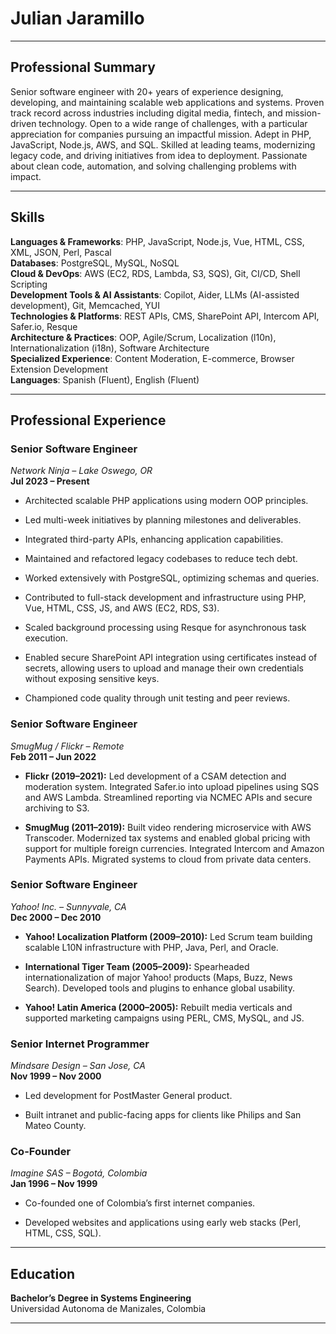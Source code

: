 # **Julian Jaramillo**

---

## **Professional Summary**

Senior software engineer with 20+ years of experience designing, developing, and maintaining scalable web applications and systems. Proven track record across industries including digital media, fintech, and mission-driven technology. Open to a wide range of challenges, with a particular appreciation for companies pursuing an impactful mission. Adept in PHP, JavaScript, Node.js, AWS, and SQL. Skilled at leading teams, modernizing legacy code, and driving initiatives from idea to deployment. Passionate about clean code, automation, and solving challenging problems with impact.

---

## **Skills**

**Languages & Frameworks**: PHP, JavaScript, Node.js, Vue, HTML, CSS, XML, JSON, Perl, Pascal  
**Databases**: PostgreSQL, MySQL, NoSQL  
**Cloud & DevOps**: AWS (EC2, RDS, Lambda, S3, SQS), Git, CI/CD, Shell Scripting  
**Development Tools & AI Assistants**: Copilot, Aider, LLMs (AI-assisted development), Git, Memcached, YUI  
**Technologies & Platforms**: REST APIs, CMS, SharePoint API, Intercom API, Safer.io, Resque  
**Architecture & Practices**: OOP, Agile/Scrum, Localization (l10n), Internationalization (i18n), Software Architecture  
**Specialized Experience**: Content Moderation, E-commerce, Browser Extension Development  
**Languages**: Spanish (Fluent), English (Fluent)

---

## 

## **Professional Experience**

### **Senior Software Engineer**

*Network Ninja – Lake Oswego, OR*  
 **Jul 2023 – Present**

* Architected scalable PHP applications using modern OOP principles.

* Led multi-week initiatives by planning milestones and deliverables.

* Integrated third-party APIs, enhancing application capabilities.

* Maintained and refactored legacy codebases to reduce tech debt.

* Worked extensively with PostgreSQL, optimizing schemas and queries.

* Contributed to full-stack development and infrastructure using PHP, Vue, HTML, CSS, JS, and AWS (EC2, RDS, S3).

* Scaled background processing using Resque for asynchronous task execution.

* Enabled secure SharePoint API integration using certificates instead of secrets, allowing users to upload and manage their own credentials without exposing sensitive keys.

* Championed code quality through unit testing and peer reviews.

### **Senior Software Engineer**

*SmugMug / Flickr – Remote*  
 **Feb 2011 – Jun 2022**

* **Flickr (2019–2021):** Led development of a CSAM detection and moderation system. Integrated Safer.io into upload pipelines using SQS and AWS Lambda. Streamlined reporting via NCMEC APIs and secure archiving to S3.

* **SmugMug (2011–2019):** Built video rendering microservice with AWS Transcoder. Modernized tax systems and enabled global pricing with support for multiple foreign currencies. Integrated Intercom and Amazon Payments APIs. Migrated systems to cloud from private data centers.

### **Senior Software Engineer**

*Yahoo\! Inc. – Sunnyvale, CA*  
 **Dec 2000 – Dec 2010**

* **Yahoo\! Localization Platform (2009–2010):** Led Scrum team building scalable L10N infrastructure with PHP, Java, Perl, and Oracle.

* **International Tiger Team (2005–2009):** Spearheaded internationalization of major Yahoo\! products (Maps, Buzz, News Search). Developed tools and plugins to enhance global usability.

* **Yahoo\! Latin America (2000–2005):** Rebuilt media verticals and supported marketing campaigns using PERL, CMS, MySQL, and JS.

### **Senior Internet Programmer**

*Mindsare Design – San Jose, CA*  
 **Nov 1999 – Nov 2000**

* Led development for PostMaster General product.

* Built intranet and public-facing apps for clients like Philips and San Mateo County.

### **Co-Founder**

*Imagine SAS – Bogotá, Colombia*  
 **Jan 1996 – Nov 1999**

* Co-founded one of Colombia’s first internet companies.

* Developed websites and applications using early web stacks (Perl, HTML, CSS, SQL).

---

## **Education**

**Bachelor’s Degree in Systems Engineering**  
 Universidad Autonoma de Manizales, Colombia

---

